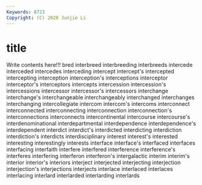 ```yaml
---
Keywords: 8723
Copyright: (C) 2020 Junjie Li
---
```


# title

Write contents here!!!
bred 
interbreed 
interbreeding
interbreeds 
intercede 
interceded 
intercedes 
interceding 
intercept 
intercept's 
intercepted 
intercepting 
interception
interception's 
interceptions 
interceptor 
interceptor's 
interceptors 
intercepts 
intercession 
intercession's 
intercessions 
intercessor
intercessor's 
intercessors 
interchange 
interchange's 
interchangeable 
interchangeably 
interchanged 
interchanges 
interchanging 
intercollegiate
intercom 
intercom's 
intercoms 
interconnect 
interconnected 
interconnecting 
interconnection 
interconnection's 
interconnections 
interconnects
intercontinental 
intercourse 
intercourse's 
interdenominational 
interdepartmental 
interdependence 
interdependence's 
interdependent 
interdict 
interdict's
interdicted 
interdicting 
interdiction 
interdiction's 
interdicts 
interdisciplinary 
interest 
interest's 
interested 
interesting
interestingly 
interests 
interface 
interface's 
interfaced 
interfaces 
interfacing 
interfaith 
interfere 
interfered
interference 
interference's 
interferes 
interfering 
interferon 
interferon's 
intergalactic 
interim 
interim's 
interior
interior's 
interiors 
interject 
interjected 
interjecting 
interjection 
interjection's 
interjections 
interjects 
interlace
interlaced 
interlaces 
interlacing 
interlard 
interlarded 
interlarding 
interlards 

